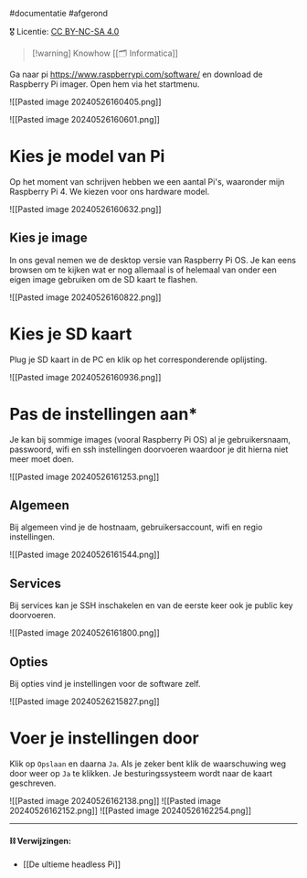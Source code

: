 #documentatie  #afgerond

🎖️ Licentie: [CC BY-NC-SA 4.0](https://creativecommons.org/licenses/by-nc-sa/4.0/)

>[!warning] Knowhow
>[[🗂️ Informatica]]

Ga naar pi https://www.raspberrypi.com/software/ en download de Raspberry Pi imager. Open hem via het startmenu.

![[Pasted image 20240526160405.png]]

![[Pasted image 20240526160601.png]]

# Kies je model van Pi
Op het moment van schrijven hebben we een aantal Pi's, waaronder mijn Raspberry Pi 4. We kiezen voor ons hardware model.

![[Pasted image 20240526160632.png]]

## Kies je image
In ons geval nemen we de desktop versie van Raspberry Pi OS. Je kan eens browsen om te kijken wat er nog allemaal is of helemaal van onder een eigen image gebruiken om de SD kaart te flashen.

![[Pasted image 20240526160822.png]]

# Kies je SD kaart
Plug je SD kaart in de PC en klik op het corresponderende oplijsting.

![[Pasted image 20240526160936.png]]

# Pas de instellingen aan*
Je kan bij sommige images (vooral Raspberry Pi OS) al je gebruikersnaam, passwoord, wifi en ssh instellingen doorvoeren waardoor je dit hierna niet meer moet doen.

![[Pasted image 20240526161253.png]]

## Algemeen
Bij algemeen vind je de hostnaam, gebruikersaccount, wifi en regio instellingen.

![[Pasted image 20240526161544.png]]
## Services
Bij services kan je SSH inschakelen en van de eerste keer ook je public key doorvoeren.

![[Pasted image 20240526161800.png]]

## Opties
Bij opties vind je instellingen voor de software zelf.

![[Pasted image 20240526215827.png]]
# Voer je instellingen door
Klik op `Opslaan` en daarna `Ja`. Als je zeker bent klik de waarschuwing weg door weer op `Ja` te klikken. Je besturingssysteem wordt naar de kaart geschreven.

![[Pasted image 20240526162138.png]]
![[Pasted image 20240526162152.png]]
![[Pasted image 20240526162254.png]]


---
#### **⛓️ Verwijzingen:**
* [[De ultieme headless Pi]]
